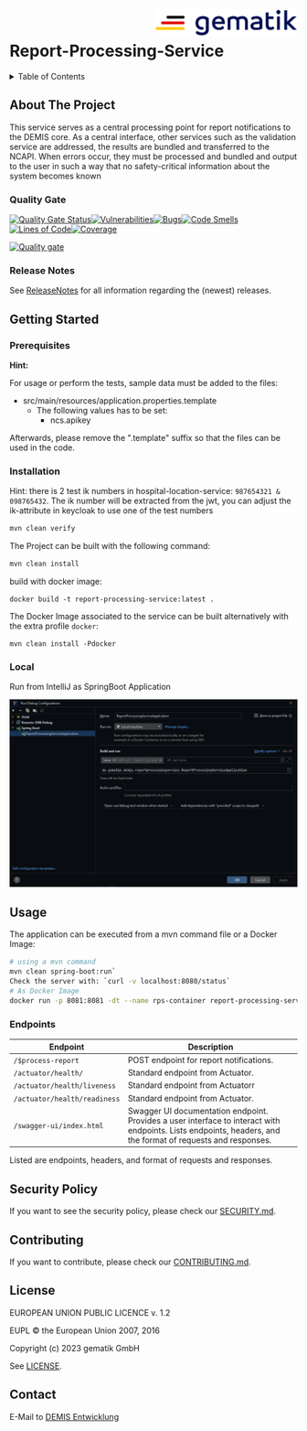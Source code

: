 <img align="right" width="250" height="47" src="../media/Gematik_Logo_Flag.png"/> <br/>

# Report-Processing-Service

<details>
  <summary>Table of Contents</summary>
  <ol>
    <li>
      <a href="#about-the-project">About The Project</a>
       <ul>
        <li><a href="#quality-gate">Quality Gate</a></li>
        <li><a href="#release-notes">Release Notes</a></li>
      </ul>
	</li>
    <li>
      <a href="#getting-started">Getting Started</a>
      <ul>
        <li><a href="#prerequisites">Prerequisites</a></li>
        <li><a href="#installation">Installation</a></li>
        <li><a href="#local">Local</a></li>
      </ul>
    </li>
    <li>
      <a href="#usage">Usage</a>
      <ul>
        <li><a href="#endpoints">Endpoints</a></li>
      </ul>
    </li>
    <li><a href="#security-policy">Security Policy</a></li>
    <li><a href="#contributing">Contributing</a></li>
    <li><a href="#license">License</a></li>
    <li><a href="#contact">Contact</a></li>
  </ol>
</details>

## About The Project 

This service serves as a central processing point for report notifications to the DEMIS core. As a central interface,
other services such as the validation service are addressed, the results are bundled and transferred to the NCAPI. When
errors occur, they must be processed and bundled and output to the user in such a way that no safety-critical
information about the system becomes known

### Quality Gate
[![Quality Gate Status](https://sonar.prod.ccs.gematik.solutions/api/project_badges/measure?project=de.gematik.demis%3Areport-processing-service&metric=alert_status&token=7ac4dc86a13342968c910a5ac85c69e410829383)](https://sonar.prod.ccs.gematik.solutions/dashboard?id=de.gematik.demis%3Areport-processing-service)[![Vulnerabilities](https://sonar.prod.ccs.gematik.solutions/api/project_badges/measure?project=de.gematik.demis%3Areport-processing-service&metric=vulnerabilities&token=7ac4dc86a13342968c910a5ac85c69e410829383)](https://sonar.prod.ccs.gematik.solutions/dashboard?id=de.gematik.demis%3Areport-processing-service)[![Bugs](https://sonar.prod.ccs.gematik.solutions/api/project_badges/measure?project=de.gematik.demis%3Areport-processing-service&metric=bugs&token=7ac4dc86a13342968c910a5ac85c69e410829383)](https://sonar.prod.ccs.gematik.solutions/dashboard?id=de.gematik.demis%3Areport-processing-service)[![Code Smells](https://sonar.prod.ccs.gematik.solutions/api/project_badges/measure?project=de.gematik.demis%3Areport-processing-service&metric=code_smells&token=7ac4dc86a13342968c910a5ac85c69e410829383)](https://sonar.prod.ccs.gematik.solutions/dashboard?id=de.gematik.demis%3Areport-processing-service)[![Lines of Code](https://sonar.prod.ccs.gematik.solutions/api/project_badges/measure?project=de.gematik.demis%3Areport-processing-service&metric=ncloc&token=7ac4dc86a13342968c910a5ac85c69e410829383)](https://sonar.prod.ccs.gematik.solutions/dashboard?id=de.gematik.demis%3Areport-processing-service)[![Coverage](https://sonar.prod.ccs.gematik.solutions/api/project_badges/measure?project=de.gematik.demis%3Areport-processing-service&metric=coverage&token=7ac4dc86a13342968c910a5ac85c69e410829383)](https://sonar.prod.ccs.gematik.solutions/dashboard?id=de.gematik.demis%3Areport-processing-service)

[![Quality gate](https://sonar.prod.ccs.gematik.solutions/api/project_badges/quality_gate?project=de.gematik.demis%3Areport-processing-service&token=7ac4dc86a13342968c910a5ac85c69e410829383)](https://sonar.prod.ccs.gematik.solutions/dashboard?id=de.gematik.demis%3Areport-processing-service)

### Release Notes

See [ReleaseNotes](../ReleaseNotes.md) for all information regarding the (newest) releases.


## Getting Started

### Prerequisites

**Hint:**

For usage or perform the tests, sample data must be added to the files:

* src/main/resources/application.properties.template
    * The following values has to be set:
        * ncs.apikey

Afterwards, please remove the ".template" suffix so that the files can be used in the code.


### Installation

Hint:
there is 2 test ik numbers in hospital-location-service: `987654321 & 098765432`.
The ik number will be extracted from the jwt, you can adjust the ik-attribute in keycloak to use one of the test numbers

```sh
mvn clean verify
```

The Project can be built with the following command:

```sh
mvn clean install
```
build with docker image:

```docker
docker build -t report-processing-service:latest .
```
The Docker Image associated to the service can be built alternatively with the extra profile `docker`:

```docker
mvn clean install -Pdocker
```

### Local

Run from IntelliJ as SpringBoot Application

![image](../media/SpringBootApplicationRPS.png)


## Usage

The application can be executed from a mvn command file or a Docker Image:

```sh
# using a mvn command
mvn clean spring-boot:run`
Check the server with: `curl -v localhost:8080/status`
# As Docker Image
docker run -p 8081:8081 -dt --name rps-container report-processing-service:latest` or add to a yaml file from e.g. [this project](https://gitlab.prod.ccs.gematik.solutions/git/demis/demis
```

### Endpoints

| Endpoint                      | Description                                                                                      |
|-------------------------------|--------------------------------------------------------------------------------------------------|
| `/$process-report`            | POST endpoint for report notifications.                                                             |
| `/actuator/health/`           | Standard endpoint from Actuator.                                                                   |
| `/actuator/health/liveness`   | Standard endpoint from Actuatorr                                                                     |
| `/actuator/health/readiness`  | Standard endpoint from Actuator.                                                                    |
| `/swagger-ui/index.html`      | Swagger UI documentation endpoint. Provides a user interface to interact with endpoints. Lists endpoints, headers, and the format of requests and responses.

Listed are endpoints, headers, and format of requests and responses.

## Security Policy

If you want to see the security policy, please check our [SECURITY.md](SECURITY.md).

## Contributing

If you want to contribute, please check our [CONTRIBUTING.md](CONTRIBUTING.md).

## License

EUROPEAN UNION PUBLIC LICENCE v. 1.2

EUPL © the European Union 2007, 2016

Copyright (c) 2023 gematik GmbH

See [LICENSE](../LICENSE.md).

## Contact

E-Mail to [DEMIS Entwicklung](mailto:demis-entwicklung@gematik.de?subject=[GitHub]%20Validation-Service)
